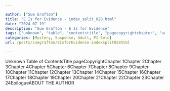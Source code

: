 ```yaml
---

author: ["Sue Grafton"]
title: "E Is for Evidence - index_split_028.html"
date: "2024-07-19"
description: "Sue Grafton - E Is for Evidence"
tags: ["unknown", "table", "contentstitle", "pagecopyrightchapter", "author"]
categories: [Mystery, Suspense, Adult, PI Solo]
url: /posts/suegrafton/EIsforEvidence-indexsplit028html

---
```



Unknown
Table of ContentsTitle pageCopyrightChapter 1Chapter 2Chapter 3Chapter 4Chapter 5Chapter 6Chapter 7Chapter 8Chapter 9Chapter 10Chapter 11Chapter 12Chapter 13Chapter 14Chapter 15Chapter 16Chapter 17Chapter 18Chapter 19Chapter 20Chapter 21Chapter 22Chapter 23Chapter 24EpilogueABOUT THE AUTHOR
